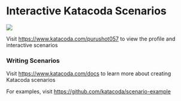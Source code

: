 # Interactive Katacoda Scenarios

[![](http://shields.katacoda.com/katacoda/purushot057/count.svg)](https://www.katacoda.com/purushot057 "Get your profile on Katacoda.com")

Visit https://www.katacoda.com/purushot057 to view the profile and interactive scenarios

### Writing Scenarios
Visit https://www.katacoda.com/docs to learn more about creating Katacoda scenarios

For examples, visit https://github.com/katacoda/scenario-example
